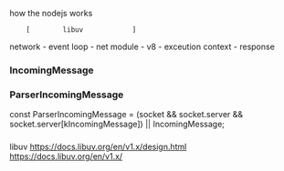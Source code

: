 how the nodejs works


        [        libuv            ]
network - event loop - net module - v8 - exceution context - response

### IncomingMessage

### ParserIncomingMessage
const ParserIncomingMessage = (socket && socket.server &&
                                 socket.server[kIncomingMessage]) ||
                                 IncomingMessage;


###


libuv
https://docs.libuv.org/en/v1.x/design.html
https://docs.libuv.org/en/v1.x/
